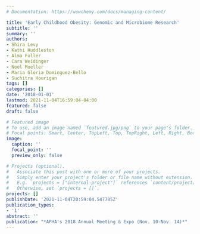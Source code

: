 ```yaml
---
# Documentation: https://wowchemy.com/docs/managing-content/

title: 'Early Childhood Obesity: Genomic and Microbiome Research'
subtitle: ''
summary: ''
authors:
- Shira Levy
- Kathi Huddleston
- Alma Fuller
- Cara Weidinger
- Noel Mueller
- Maria Gloria Dominguez-Bello
- Suchitra Hourigan
tags: []
categories: []
date: '2018-01-01'
lastmod: 2021-11-04T16:59:04-04:00
featured: false
draft: false

# Featured image
# To use, add an image named `featured.jpg/png` to your page's folder.
# Focal points: Smart, Center, TopLeft, Top, TopRight, Left, Right, BottomLeft, Bottom, BottomRight.
image:
  caption: ''
  focal_point: ''
  preview_only: false

# Projects (optional).
#   Associate this post with one or more of your projects.
#   Simply enter your project's folder or file name without extension.
#   E.g. `projects = ["internal-project"]` references `content/project/deep-learning/index.md`.
#   Otherwise, set `projects = []`.
projects: []
publishDate: '2021-11-04T20:59:04.547785Z'
publication_types:
- '1'
abstract: ''
publication: "*APHA's 2018 Annual Meeting & Expo (Nov. 10-Nov. 14)*"
---
```

